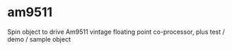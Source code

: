 # am9511
Spin object to drive Am9511 vintage floating point co-processor, plus test / demo / sample object
